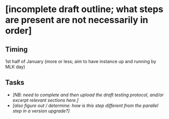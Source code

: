 # [incomplete draft outline; what steps are present are not necessarily in order]

## Timing

1st half of January (more or less; aim to have instance up and running by MLK day)

## Tasks

- *[NB: need to complete and then upload the draft testing protocol, and/or excerpt relevant sections here.]*
- *[also figure out / determine: how is this step different from the parallel step in a version upgrade?]*
